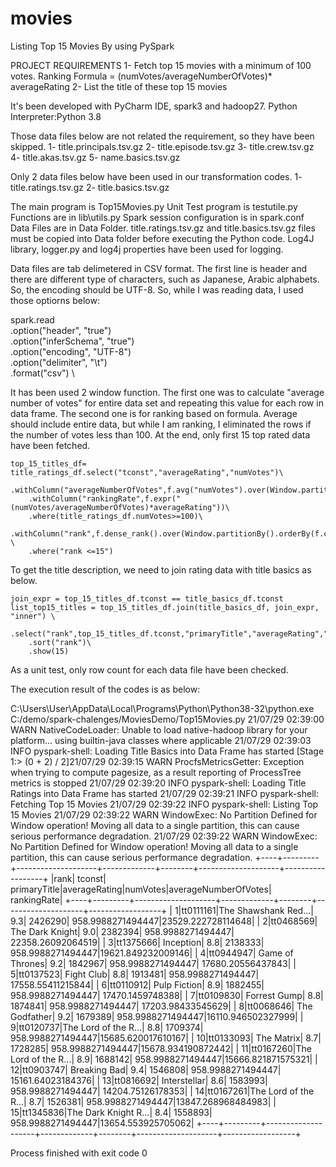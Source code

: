 # movies
Listing Top 15 Movies By using PySpark

PROJECT REQUIREMENTS
1- Fetch top 15 movies with a minimum of 100 votes. Ranking Formula = (numVotes/averageNumberOfVotes)* averageRating
2- List the title of these top 15 movies

It's been developed with PyCharm IDE, spark3 and hadoop27. Python Interpreter:Python 3.8


Those data files below are not related the requirement, so they have been skipped.
1- title.principals.tsv.gz
2- title.episode.tsv.gz
3- title.crew.tsv.gz
4- title.akas.tsv.gz
5- name.basics.tsv.gz

Only 2 data files below have been used in our transformation codes.
1- title.ratings.tsv.gz
2- title.basics.tsv.gz

The main program is Top15Movies.py
Unit Test program is testutile.py
Functions are in lib\utils.py
Spark session configuration is in spark.conf
Data Files are in Data Folder. title.ratings.tsv.gz and title.basics.tsv.gz files must be copied into Data folder before executing the Python code.
Log4J library,  logger.py and log4j properties have been used for logging. 


Data files are tab delimetered in CSV format. The first line is header and there are different type of characters, such as Japanese, Arabic alphabets. So, the encoding should be UTF-8.
So, while I was reading data, I used those optiorns below:

spark.read \
        .option("header", "true") \
        .option("inferSchema", "true") \
        .option("encoding", "UTF-8") \
        .option("delimiter", "\t") \
        .format("csv") \
        
        
It has been used 2 window function. The first one was to calculate "average number of votes" for entire data set and repeating this value for each row in data frame. The second one is for ranking based on formula. Average should include entire data, but while I am ranking, I eliminated the rows if the number of votes less than 100. At the end, only first 15 top rated data have been fetched.

    top_15_titles_df= title_ratings_df.select("tconst","averageRating","numVotes")\
        .withColumn("averageNumberOfVotes",f.avg("numVotes").over(Window.partitionBy()))\
        .withColumn("rankingRate",f.expr("(numVotes/averageNumberOfVotes)*averageRating"))\
        .where(title_ratings_df.numVotes>=100)\
        .withColumn("rank",f.dense_rank().over(Window.partitionBy().orderBy(f.col("rankingRate").desc()))) \
        .where("rank <=15")


To get the title description, we need to join rating data with title basics as below.

    join_expr = top_15_titles_df.tconst == title_basics_df.tconst
    list_top15_titles = top_15_titles_df.join(title_basics_df, join_expr, "inner") \
        .select("rank",top_15_titles_df.tconst,"primaryTitle","averageRating","numVotes","averageNumberOfVotes","rankingRate")\
        .sort("rank")\
        .show(15)        
        
As a unit test, only row count for each data file have been checked.         


The execution result of the codes is as below:

C:\Users\User\AppData\Local\Programs\Python\Python38-32\python.exe C:/demo/spark-chalenges/MoviesDemo/Top15Movies.py
21/07/29 02:39:00 WARN NativeCodeLoader: Unable to load native-hadoop library for your platform... using builtin-java classes where applicable
21/07/29 02:39:03 INFO pyspark-shell: Loading Title Basics into Data Frame has started
[Stage 1:>                                                          (0 + 2) / 2]21/07/29 02:39:15 WARN ProcfsMetricsGetter: Exception when trying to compute pagesize, as a result reporting of ProcessTree metrics is stopped
21/07/29 02:39:20 INFO pyspark-shell: Loading Title Ratings into Data Frame has started
21/07/29 02:39:21 INFO pyspark-shell: Fetching Top 15 Movies
21/07/29 02:39:22 INFO pyspark-shell: Listing Top 15 Movies
21/07/29 02:39:22 WARN WindowExec: No Partition Defined for Window operation! Moving all data to a single partition, this can cause serious performance degradation.
21/07/29 02:39:22 WARN WindowExec: No Partition Defined for Window operation! Moving all data to a single partition, this can cause serious performance degradation.
+----+---------+--------------------+-------------+--------+--------------------+------------------+
|rank|   tconst|        primaryTitle|averageRating|numVotes|averageNumberOfVotes|       rankingRate|
+----+---------+--------------------+-------------+--------+--------------------+------------------+
|   1|tt0111161|The Shawshank Red...|          9.3| 2426290|   958.9988271494447|23529.222728114648|
|   2|tt0468569|     The Dark Knight|          9.0| 2382394|   958.9988271494447| 22358.26092064519|
|   3|tt1375666|           Inception|          8.8| 2138333|   958.9988271494447|19621.849232009146|
|   4|tt0944947|     Game of Thrones|          9.2| 1842967|   958.9988271494447| 17680.20556437843|
|   5|tt0137523|          Fight Club|          8.8| 1913481|   958.9988271494447| 17558.55411215844|
|   6|tt0110912|        Pulp Fiction|          8.9| 1882455|   958.9988271494447|  17470.1459748388|
|   7|tt0109830|        Forrest Gump|          8.8| 1874841|   958.9988271494447| 17203.98433545629|
|   8|tt0068646|       The Godfather|          9.2| 1679389|   958.9988271494447|16110.946502327999|
|   9|tt0120737|The Lord of the R...|          8.8| 1709374|   958.9988271494447|15685.620017610167|
|  10|tt0133093|          The Matrix|          8.7| 1728285|   958.9988271494447|15678.934190872442|
|  11|tt0167260|The Lord of the R...|          8.9| 1688142|   958.9988271494447|15666.821871575321|
|  12|tt0903747|        Breaking Bad|          9.4| 1546808|   958.9988271494447| 15161.64023184376|
|  13|tt0816692|        Interstellar|          8.6| 1583993|   958.9988271494447| 14204.75126178353|
|  14|tt0167261|The Lord of the R...|          8.7| 1526381|   958.9988271494447|13847.268968484983|
|  15|tt1345836|The Dark Knight R...|          8.4| 1558893|   958.9988271494447|13654.553925705062|
+----+---------+--------------------+-------------+--------+--------------------+------------------+


Process finished with exit code 0






